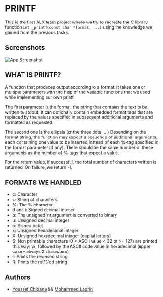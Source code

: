 # PRINTF

This is the first ALX team project where we try to recreate the C library function `int _printf(const char *format, ...)` using the knowledge we gained from the previous tasks.
## Screenshots

![App Screenshot](https://i.imgur.com/RebjvOk.png)
## WHAT IS PRINTF?

A function that produces output according to a format. It takes one or multiple parameters with the help of the variadic functions that we used while implementing our own printf.

The first parameter is the format, the string that contains the text to be written to stdout. It can optionally contain embedded format tags that are replaced by the values specified in subsequent additional arguments and formatted as requested.

The second one is the ellipsis (or the three dots ... ) Depending on the format string, the function may expect a sequence of additional arguments, each containing one value to be inserted instead of each %-tag specified in the format parameter (if any). There should be the same number of these arguments as the number of %-tags that expect a value.

For the return value, if successful, the total number of characters written is returned. On failure, we return -1.

## FORMATS WE HANDLED

- c: Character
- s: String of characters
- %: The % character
- d and i: Signed decimal integer
- b: The unsigned int argument is converted to binary
- u: Unsigned decimal integer
- o: Signed octal
- x: Unsigned hexadecimal integer
- X: Unsigned hexadecimal integer (capital letters)
- S: Non printable characters (0 < ASCII value < 32 or >= 127) are printed this way: \x, followed by the ASCII code value in hexadecimal (upper case - always 2 characters)
- r: Prints the reversed string
- R: Prints the rot13'ed string
## Authors

- [Youssef Chibane](https://github.com/Youssef-Chibane) && [Mohammed Lagrini](https://github.com/Suigetsu)
